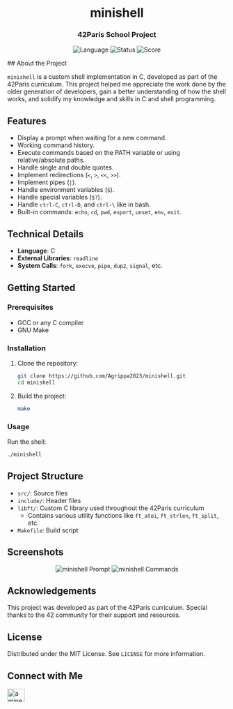 <div>
<h1 align="center">minishell</h1>
<h3 align="center">42Paris School Project</h3>

<p align="center">
  <img src="https://img.shields.io/badge/Language-C-blue.svg" alt="Language">
  <img src="https://img.shields.io/badge/Status-Completed-brightgreen.svg" alt="Status">
  <img src="https://img.shields.io/badge/Score-101%25-brightgreen.svg" alt="Score">
</p>
</div>
<div>
## About the Project

`minishell` is a custom shell implementation in C, developed as part of the 42Paris curriculum. This project helped me appreciate the work done by the older generation of developers, gain a better understanding of how the shell works, and solidify my knowledge and skills in C and shell programming.

## Features

- Display a prompt when waiting for a new command.
- Working command history.
- Execute commands based on the PATH variable or using relative/absolute paths.
- Handle single and double quotes.
- Implement redirections (`<`, `>`, `<<`, `>>`).
- Implement pipes (`|`).
- Handle environment variables (`$`).
- Handle special variables (`$?`).
- Handle `ctrl-C`, `ctrl-D`, and `ctrl-\` like in bash.
- Built-in commands: `echo`, `cd`, `pwd`, `export`, `unset`, `env`, `exit`.

## Technical Details

- **Language**: C
- **External Libraries**: `readline`
- **System Calls**: `fork`, `execve`, `pipe`, `dup2`, `signal`, etc.

## Getting Started

### Prerequisites

- GCC or any C compiler
- GNU Make

### Installation

1. Clone the repository:
   ```sh
   git clone https://github.com/Agrippa2023/minishell.git
   cd minishell
   ```

2. Build the project:
   ```sh
   make
   ```

### Usage

Run the shell:
```sh
./minishell
```

## Project Structure

- `src/`: Source files
- `include/`: Header files
- `libft/`: Custom C library used throughout the 42Paris curriculum
  - Contains various utility functions like `ft_atoi`, `ft_strlen`, `ft_split`, etc.
- `Makefile`: Build script

## Screenshots

<p align="center">
  <img src="media/prompt.gif" alt="minishell Prompt">
  <img src="media/commands.gif" alt="minishell Commands">
</p>

## Acknowledgements

This project was developed as part of the 42Paris curriculum. Special thanks to the 42 community for their support and resources.

## License

Distributed under the MIT License. See `LICENSE` for more information.

## Connect with Me

<p align="left">
  <a href="https://www.linkedin.com/in/amine-ouichou-168236345" target="blank"><img align="center" src="https://raw.githubusercontent.com/rahuldkjain/github-profile-readme-generator/master/src/images/icons/Social/linked-in-alt.svg" alt="amine ouichou" height="30" width="40" /></a>
</p>
</div>
